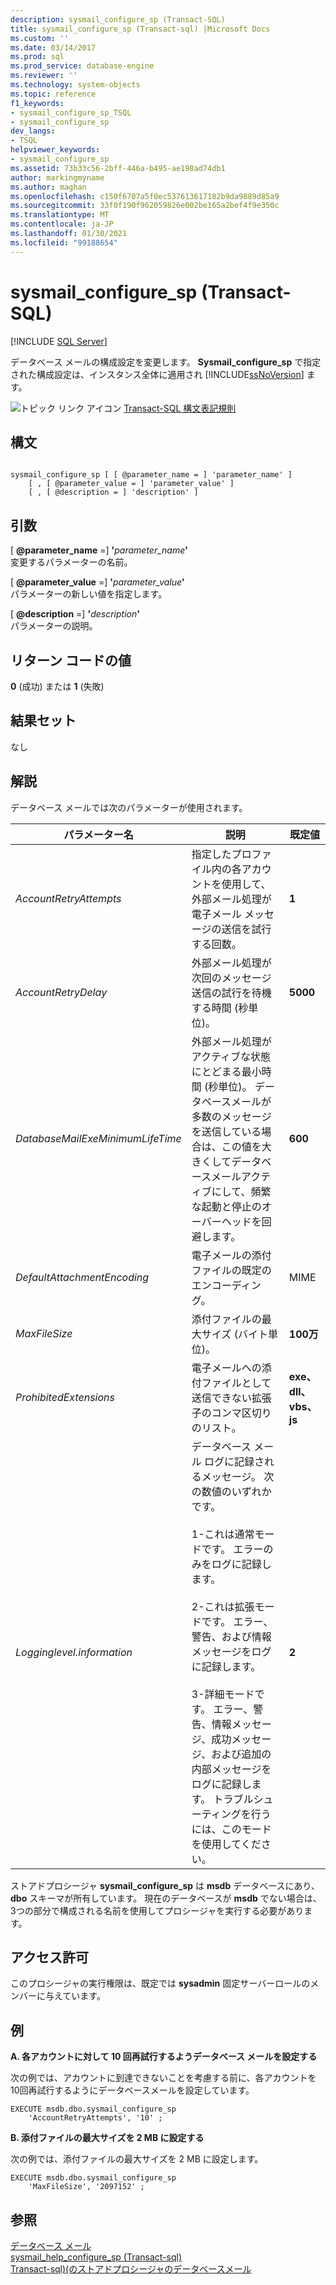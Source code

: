 ```yaml
---
description: sysmail_configure_sp (Transact-SQL)
title: sysmail_configure_sp (Transact-sql) |Microsoft Docs
ms.custom: ''
ms.date: 03/14/2017
ms.prod: sql
ms.prod_service: database-engine
ms.reviewer: ''
ms.technology: system-objects
ms.topic: reference
f1_keywords:
- sysmail_configure_sp_TSQL
- sysmail_configure_sp
dev_langs:
- TSQL
helpviewer_keywords:
- sysmail_configure_sp
ms.assetid: 73b33c56-2bff-446a-b495-ae198ad74db1
author: markingmyname
ms.author: maghan
ms.openlocfilehash: c150f6707a5f0ec537613617182b9da9889d85a9
ms.sourcegitcommit: 33f0f190f962059826e002be165a2bef4f9e350c
ms.translationtype: MT
ms.contentlocale: ja-JP
ms.lasthandoff: 01/30/2021
ms.locfileid: "99188654"
---
```

# <a name="sysmail_configure_sp-transact-sql"></a>sysmail_configure_sp (Transact-SQL)
[!INCLUDE [SQL Server](../../includes/applies-to-version/sqlserver.md)]

  データベース メールの構成設定を変更します。 **Sysmail_configure_sp** で指定された構成設定は、インスタンス全体に適用され [!INCLUDE[ssNoVersion](../../includes/ssnoversion-md.md)] ます。  
  
 ![トピック リンク アイコン](../../database-engine/configure-windows/media/topic-link.gif "トピック リンク アイコン") [Transact-SQL 構文表記規則](../../t-sql/language-elements/transact-sql-syntax-conventions-transact-sql.md)  
  
## <a name="syntax"></a>構文  
  
```  
  
sysmail_configure_sp [ [ @parameter_name = ] 'parameter_name' ]  
    [ , [ @parameter_value = ] 'parameter_value' ]  
    [ , [ @description = ] 'description' ]  
```  
  
## <a name="arguments"></a>引数  
 [ **@parameter_name** =] **'**_parameter_name_**'**  
 変更するパラメーターの名前。  
  
 [ **@parameter_value** =] **'**_parameter_value_**'**  
 パラメーターの新しい値を指定します。  
  
 [ **@description** =] **'**_description_**'**  
 パラメーターの説明。  
  
## <a name="return-code-values"></a>リターン コードの値  
 **0** (成功) または **1** (失敗)  
  
## <a name="result-sets"></a>結果セット  
 なし  
  
## <a name="remarks"></a>解説  
 データベース メールでは次のパラメーターが使用されます。  
  
| パラメーター名 | 説明 | 既定値 |
| -------------- | ----------- | ------------- |
|*AccountRetryAttempts*|指定したプロファイル内の各アカウントを使用して、外部メール処理が電子メール メッセージの送信を試行する回数。|**1**|  
|*AccountRetryDelay*|外部メール処理が次回のメッセージ送信の試行を待機する時間 (秒単位)。|**5000**|  
|*DatabaseMailExeMinimumLifeTime*|外部メール処理がアクティブな状態にとどまる最小時間 (秒単位)。 データベースメールが多数のメッセージを送信している場合は、この値を大きくしてデータベースメールアクティブにして、頻繁な起動と停止のオーバーヘッドを回避します。|**600**|  
|*DefaultAttachmentEncoding*|電子メールの添付ファイルの既定のエンコーディング。|MIME|  
|*MaxFileSize*|添付ファイルの最大サイズ (バイト単位)。|**100万**|  
|*ProhibitedExtensions*|電子メールへの添付ファイルとして送信できない拡張子のコンマ区切りのリスト。|**exe、dll、vbs、js**|  
|*Logginglevel.information*|データベース メール ログに記録されるメッセージ。 次の数値のいずれかです。<br /><br /> 1-これは通常モードです。 エラーのみをログに記録します。<br /><br /> 2-これは拡張モードです。 エラー、警告、および情報メッセージをログに記録します。<br /><br /> 3-詳細モードです。 エラー、警告、情報メッセージ、成功メッセージ、および追加の内部メッセージをログに記録します。 トラブルシューティングを行うには、このモードを使用してください。|**2**|  
  
 ストアドプロシージャ **sysmail_configure_sp** は **msdb** データベースにあり、 **dbo** スキーマが所有しています。 現在のデータベースが **msdb** でない場合は、3つの部分で構成される名前を使用してプロシージャを実行する必要があります。  
  
## <a name="permissions"></a>アクセス許可  
 このプロシージャの実行権限は、既定では **sysadmin** 固定サーバーロールのメンバーに与えています。  
  
## <a name="examples"></a>例  
 **A. 各アカウントに対して 10 回再試行するようデータベース メールを設定する**  
  
 次の例では、アカウントに到達できないことを考慮する前に、各アカウントを10回再試行するようにデータベースメールを設定しています。  
  
```  
EXECUTE msdb.dbo.sysmail_configure_sp  
    'AccountRetryAttempts', '10' ;  
```  
  
 **B. 添付ファイルの最大サイズを 2 MB に設定する**  
  
 次の例では、添付ファイルの最大サイズを 2 MB に設定します。  
  
```  
EXECUTE msdb.dbo.sysmail_configure_sp  
    'MaxFileSize', '2097152' ;  
```  
  
## <a name="see-also"></a>参照  
 [データベース メール](../../relational-databases/database-mail/database-mail.md)   
 [sysmail_help_configure_sp &#40;Transact-sql&#41;](../../relational-databases/system-stored-procedures/sysmail-help-configure-sp-transact-sql.md)   
 [Transact-sql&#41;&#40;のストアドプロシージャのデータベースメール ](../../relational-databases/system-stored-procedures/database-mail-stored-procedures-transact-sql.md)  
  
  
